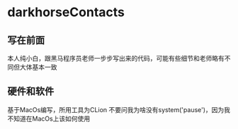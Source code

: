 # darkhorseContacts
## 写在前面
本人纯小白，跟黑马程序员老师一步步写出来的代码，可能有些细节和老师略有不同但大体基本一致
## 硬件和软件
基于MacOs编写，所用工具为CLion
不要问我为啥没有system('pause')，因为我不知道在MacOs上该如何使用

